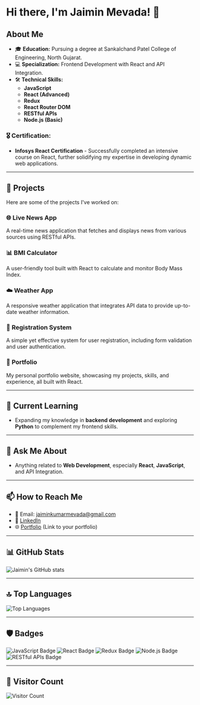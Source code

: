 
# Hi there, I'm Jaimin Mevada! 👋

## About Me

- 🎓 **Education:** Pursuing a degree at Sankalchand Patel College of Engineering, North Gujarat.
- 💻 **Specialization:** Frontend Development with React and API Integration.
- 🛠 **Technical Skills:**
  - **JavaScript**
  - **React (Advanced)**
  - **Redux**
  - **React Router DOM**
  - **RESTful APIs**
  - **Node.js (Basic)**

### 🎖️ **Certification:**
- **Infosys React Certification** - Successfully completed an intensive course on React, further solidifying my expertise in developing dynamic web applications.

---

## 🚀 Projects

Here are some of the projects I've worked on:

### 🌐 **Live News App**
A real-time news application that fetches and displays news from various sources using RESTful APIs.

### 📊 **BMI Calculator**
A user-friendly tool built with React to calculate and monitor Body Mass Index.

### ☁️ **Weather App**
A responsive weather application that integrates API data to provide up-to-date weather information.

### 📝 **Registration System**
A simple yet effective system for user registration, including form validation and user authentication.

### 💼 **Portfolio**
My personal portfolio website, showcasing my projects, skills, and experience, all built with React.

---

## 🌱 **Current Learning**

- Expanding my knowledge in **backend development** and exploring **Python** to complement my frontend skills.

---

## 💬 **Ask Me About**

- Anything related to **Web Development**, especially **React**, **JavaScript**, and API Integration.

---

## 📫 **How to Reach Me**

- 📧 Email: jaiminkumarmevada@gmail.com
- 🔗 [LinkedIn](https://www.linkedin.com/in/jaimin-mevada)
- 🌐 [Portfolio](#) (Link to your portfolio)

---

## 📊 **GitHub Stats**

![Jaimin's GitHub stats](https://github-readme-stats.vercel.app/api?username=jaiminkumarmevada&show_icons=true&theme=radical)

---

## 🔝 **Top Languages**

![Top Languages](https://github-readme-stats.vercel.app/api/top-langs/?username=jaiminkumarmevada&layout=compact&theme=radical)

---

## 🛡️ **Badges**

![JavaScript Badge](https://img.shields.io/badge/JavaScript-ES6%2B-yellow?style=for-the-badge&logo=javascript)
![React Badge](https://img.shields.io/badge/React-Advanced-blue?style=for-the-badge&logo=react)
![Redux Badge](https://img.shields.io/badge/Redux-State%20Management-blueviolet?style=for-the-badge&logo=redux)
![Node.js Badge](https://img.shields.io/badge/Node.js-Basic-green?style=for-the-badge&logo=node.js)
![RESTful APIs Badge](https://img.shields.io/badge/RESTful%20APIs-Integration-orange?style=for-the-badge&logo=api)

---

## 👀 **Visitor Count**

![Visitor Count](https://komarev.com/ghpvc/?username=jaiminkumarmevada&color=brightgreen)

